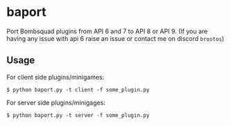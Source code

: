 # baport

Port Bombsquad plugins from API 6 and 7 to API 8 or API 9. (If you are having any issue with api 6 raise an issue or contact me on discord `brostos`)

## Usage

For client side plugins/minigames:
```
$ python baport.py -t client -f some_plugin.py
```

For server side plugins/minigages:
```
$ python baport.py -t server -f some_plugin.py
```
